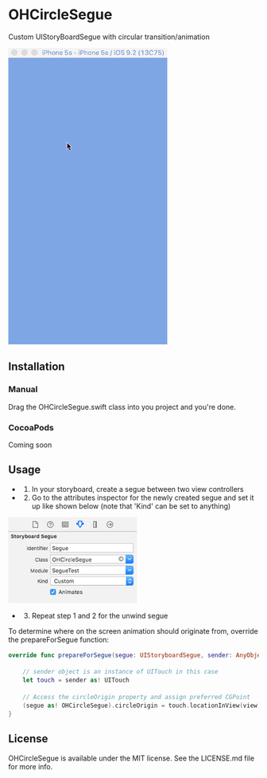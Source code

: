 # OHCircleSegue
Custom UIStoryBoardSegue with circular transition/animation

![Demo](/Resources/segue_demo.gif)

## Installation

### Manual
Drag the OHCircleSegue.swift class into you project and you're done.

### CocoaPods

Coming soon

## Usage

- 1. In your storyboard, create a segue between two view controllers
- 2. Go to the attributes inspector for the newly created segue and set it up like shown below (note that 'Kind' can be set to anything)

![Usage 1](/Resources/usage_1.png)

- 3. Repeat step 1 and 2 for the unwind segue

To determine where on the screen animation should originate from, override the prepareForSegue function:

```swift
override func prepareForSegue(segue: UIStoryboardSegue, sender: AnyObject?) {
    
    // sender object is an instance of UITouch in this case 
    let touch = sender as! UITouch
    
    // Access the circleOrigin property and assign preferred CGPoint
    (segue as! OHCircleSegue).circleOrigin = touch.locationInView(view)
}
```

## License

OHCircleSegue is available under the MIT license. See the LICENSE.md file for more info.
